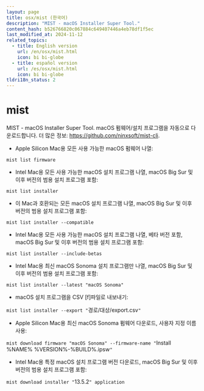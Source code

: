 ```yaml
---
layout: page
title: osx/mist (한국어)
description: "MIST - macOS Installer Super Tool."
content_hash: b526766820c067884c649407446a4eb78df1f5ec
last_modified_at: 2024-11-12
related_topics:
  - title: English version
    url: /en/osx/mist.html
    icon: bi bi-globe
  - title: español version
    url: /es/osx/mist.html
    icon: bi bi-globe
tldri18n_status: 2
---
```

# mist

MIST - macOS Installer Super Tool.
macOS 펌웨어/설치 프로그램을 자동으로 다운로드합니다.
더 많은 정보: <https://github.com/ninxsoft/mist-cli>.

- Apple Silicon Mac용 모든 사용 가능한 macOS 펌웨어 나열:

`mist list firmware`

- Intel Mac용 모든 사용 가능한 macOS 설치 프로그램 나열, macOS Big Sur 및 이후 버전의 범용 설치 프로그램 포함:

`mist list installer`

- 이 Mac과 호환되는 모든 macOS 설치 프로그램 나열, macOS Big Sur 및 이후 버전의 범용 설치 프로그램 포함:

`mist list installer --compatible`

- Intel Mac용 모든 사용 가능한 macOS 설치 프로그램 나열, 베타 버전 포함, macOS Big Sur 및 이후 버전의 범용 설치 프로그램 포함:

`mist list installer --include-betas`

- Intel Mac용 최신 macOS Sonoma 설치 프로그램만 나열, macOS Big Sur 및 이후 버전의 범용 설치 프로그램 포함:

`mist list installer --latest "macOS Sonoma"`

- macOS 설치 프로그램을 CSV [f]파일로 내보내기:

`mist list installer --export "`<span class="tldr-var badge badge-pill bg-dark-lm bg-white-dm text-white-lm text-dark-dm font-weight-bold">경로/대상/export.csv</span>`"`

- Apple Silicon Mac용 최신 macOS Sonoma 펌웨어 다운로드, 사용자 지정 이름 사용:

`mist download firmware "macOS Sonoma" --firmware-name "`<span class="tldr-var badge badge-pill bg-dark-lm bg-white-dm text-white-lm text-dark-dm font-weight-bold">Install %NAME% %VERSION%-%BUILD%.ipsw</span>`"`

- Intel Mac용 특정 macOS 설치 프로그램 버전 다운로드, macOS Big Sur 및 이후 버전의 범용 설치 프로그램 포함:

`mist download installer "`<span class="tldr-var badge badge-pill bg-dark-lm bg-white-dm text-white-lm text-dark-dm font-weight-bold">13.5.2</span>`" application`
